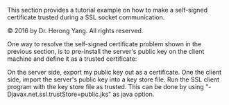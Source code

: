This section provides a tutorial example on how to make a self-signed certificate trusted during a SSL socket communication.

© 2016 by Dr. Herong Yang. All rights reserved.

            

One way to resolve the self-signed certificate problem shown in the previous section, is to pre-install the server's public key on the client machine and define it as a trusted certificate:

On the server side, export my public key out as a certificate.
One the client side, import the server's public key into a key store file.
Run the SSL client program with the key store file as trusted. This can be done by using "-Djavax.net.ssl.trustStore=public.jks" as java option.